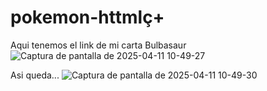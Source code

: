 # pokemon-httmlç+
  Aqui tenemos el link de mi carta Bulbasaur
![Captura de pantalla de 2025-04-11 10-49-27](https://github.com/user-attachments/assets/990112a8-d111-45fb-904a-12df729db41c)

Asi queda...
![Captura de pantalla de 2025-04-11 10-49-30](https://github.com/user-attachments/assets/829d102d-adde-4c1d-bf2c-80c6e6ce8d00)

